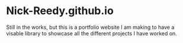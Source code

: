 # Nick-Reedy.github.io
Still in the works, but this is  a portfolio website I am making to have a visable library to showcase all the different projects I have worked on.
